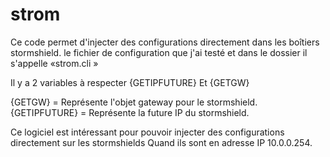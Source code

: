 # strom

Ce code permet d'injecter des configurations directement dans les boîtiers stormshield.
le fichier de configuration que j'ai testé et dans le dossier il s'appelle «strom.cli »

Il y a 2 variables à respecter {GETIPFUTURE} Et {GETGW}

{GETGW} = Représente l'objet gateway pour le stormshield.
{GETIPFUTURE} = Représente la future IP du stormshield.

Ce logiciel est intéressant pour pouvoir injecter des configurations directement sur les stormshields
Quand ils sont en adresse IP 10.0.0.254.



